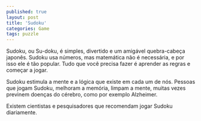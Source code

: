 ```yaml
---
published: true
layout: post
title: 'Sudoku'
categories: Game
tags: puzzle
---
```

Sudoku, ou Su-doku, é simples, divertido e um amigável quebra-cabeça japonês. Sudoku usa números, mas matemática não é necessária, e por isso ele é tão popular. Tudo que você precisa fazer é aprender as regras e começar a jogar.







Sudoku estimula a mente e a lógica que existe em cada um de nós. Pessoas que jogam Sudoku, melhoram a memória, limpam a mente, muitas vezes previnem doenças do cérebro, como por exemplo Alzheimer.

Existem cientistas e pesquisadores que recomendam jogar Sudoku diariamente.